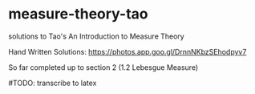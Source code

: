 # measure-theory-tao
solutions to Tao's An Introduction to Measure Theory

Hand Written Solutions: https://photos.app.goo.gl/DrnnNKbzSEhodpyv7

So far completed up to section 2 (1.2 Lebesgue Measure)

#TODO: transcribe to latex
